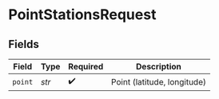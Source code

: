 # PointStationsRequest


## Fields

| Field                       | Type                        | Required                    | Description                 |
| --------------------------- | --------------------------- | --------------------------- | --------------------------- |
| `point`                     | *str*                       | :heavy_check_mark:          | Point (latitude, longitude) |